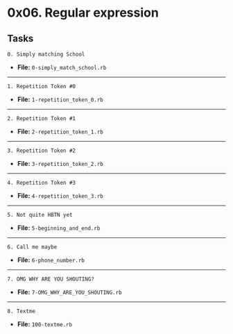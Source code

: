 # 0x06. Regular expression

## Tasks

```
0. Simply matching School
```
* **File:** `0-simply_match_school.rb`
---
```
1. Repetition Token #0
```
* **File:** `1-repetition_token_0.rb`
---
```
2. Repetition Token #1
```
* **File:** `2-repetition_token_1.rb`
---
```
3. Repetition Token #2
```
* **File:** `3-repetition_token_2.rb`
---
```
4. Repetition Token #3
```
* **File:** `4-repetition_token_3.rb`
---
```
5. Not quite HBTN yet
```
* **File:** `5-beginning_and_end.rb`
---
```
6. Call me maybe
```
* **File:** `6-phone_number.rb`
---
```
7. OMG WHY ARE YOU SHOUTING?
```
* **File:** `7-OMG_WHY_ARE_YOU_SHOUTING.rb`
---
```
8. Textme
```
* **File:** `100-textme.rb`
